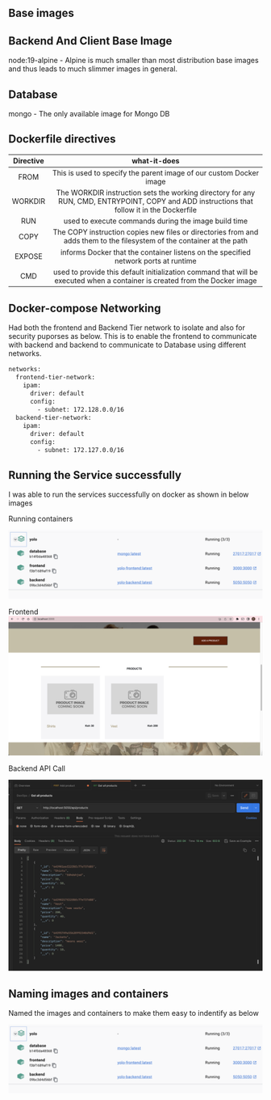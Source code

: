 ## Base images 
## Backend And Client Base Image
 node:19-alpine - Alpine  is much smaller than most distribution base images and thus leads to much slimmer images in general.

## Database
  mongo - The only available image for Mongo DB

## Dockerfile directives 

| Directive | what-it-does    | 
| :-----: | :---: | 
| FROM | This is used to specify the parent image of our custom Docker image   | 
|WORKDIR |     The WORKDIR instruction sets the working directory for any RUN, CMD, ENTRYPOINT, COPY and ADD instructions that follow it in the Dockerfile |
|RUN |         used to execute commands during the image build time |
|COPY|         The COPY instruction copies new files or directories from <src> and adds them to the filesystem of the container at the path <dest> |
|EXPOSE |      informs Docker that the container listens on the specified network ports at runtime|
|CMD    |      used to provide this default initialization command that will be executed when a container is created from the Docker image |

## Docker-compose Networking

Had both the frontend and Backend Tier network to isolate and also for security puporses as below.
This is to enable the frontend to communicate with backend and backend to communicate to Database using different networks.
```
networks:
  frontend-tier-network:
    ipam:
      driver: default
      config:
        - subnet: 172.128.0.0/16
  backend-tier-network:
    ipam:
      driver: default
      config:
        - subnet: 172.127.0.0/16
```

## Running the Service successfully
I was able to run the services successfully on docker as shown in below images

Running containers

![Alt text](./images/Screenshot%202023-04-14%20at%2017.03.38.png?raw=true "Running Container")

Frontend 
![Alt text](./images/Screenshot%202023-04-14%20at%2016.35.13.png?raw=true "Web app")

Backend API Call

![Alt text](./images/Screenshot%202023-04-14%20at%2016.39.03.png?raw=true "Backend Api Access")


## Naming images and containers

Named the images and containers to make them easy to indentify as below

![Alt text](./images/Screenshot%202023-04-14%20at%2017.03.38.png?raw=true "Backend Api Access")







